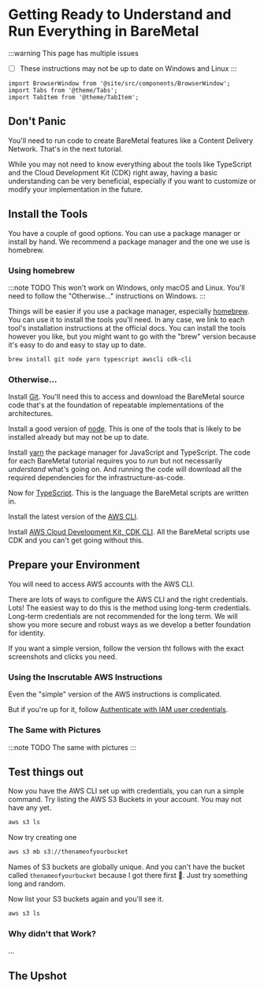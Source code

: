 # Getting Ready to Understand and Run Everything in BareMetal

:::warning This page has multiple issues
- [ ] These instructions may not be up to date on Windows and Linux
:::

```mdx-code-block
import BrowserWindow from '@site/src/components/BrowserWindow';
import Tabs from '@theme/Tabs';
import TabItem from '@theme/TabItem';
```

## Don't Panic

You'll need to run code to create BareMetal features like a Content Delivery Network. That's in the next tutorial.

While you may not need to know everything about the tools like TypeScript and the Cloud Development Kit (CDK) right away, having a basic understanding can be very beneficial, especially if you want to customize or modify your implementation in the future.

## Install the Tools

You have a couple of good options. You can use a package manager or install by hand. We recommend a package manager and the one we use is homebrew.

### Using homebrew

:::note TODO
This won't work on Windows, only macOS and Linux. You'll need to follow the "Otherwise..." instructions on Windows.
:::

Things will be easier if you use a package manager, especially [homebrew](https://brew.sh/). You can use it to install the tools you'll need. In any case, we link to each tool's installation instructions at the official docs. You can install the tools however you like, but you might want to go with the "brew" version because it's easy to do and easy to stay up to date.

```bash
brew install git node yarn typescript awscli cdk-cli
```

### Otherwise...

Install [Git](https://github.com/git-guides/install-git). You'll need this to access and download the BareMetal source code that's at the foundation of repeatable implementations of the architectures.

Install a good version of [node](https://nodejs.org/en/learn/getting-started/how-to-install-nodejs). This is one of the tools that is likely to be installed already but may not be up to date.

Install [yarn](https://yarnpkg.com/) the package manager for JavaScript and TypeScript. The code for each BareMetal tutorial requires you to _run_ but not necessarily _understand_ what's going on. And running the code will download all the required dependencies for the infrastructure-as-code.

Now for [TypeScript](https://www.typescriptlang.org/download/). This is the language the BareMetal scripts are written in.

Install the latest version of the [AWS CLI](https://docs.aws.amazon.com/cli/latest/userguide/getting-started-install.html).

Install [AWS Cloud Development Kit, CDK CLI](https://docs.aws.amazon.com/cdk/v2/guide/getting_started.html). All the BareMetal scripts use CDK and you can't get going without this.

## Prepare your Environment

You will need to access AWS accounts with the AWS CLI. 

There are lots of ways to configure the AWS CLI and the right credentials. Lots! The easiest way to do this is the method using long-term credentials. Long-term credentials are not recommended for the long term. We will show you more secure and robust ways as we develop a better foundation for identity. 

If you want a simple version, follow the version tht follows with the exact screenshots and clicks you need.

### Using the Inscrutable AWS Instructions

Even the "simple" version of the AWS instructions is complicated.

But if you're up for it, follow [Authenticate with IAM user credentials](https://docs.aws.amazon.com/cli/latest/userguide/cli-authentication-user.html).

### The Same with Pictures

:::note TODO
The same with pictures
:::

## Test things out

Now you have the AWS CLI set up with credentials, you can run a simple command. Try listing the AWS S3 Buckets in your account. You may not have any yet.

```bash
aws s3 ls
```

Now try creating one

```bash
aws s3 mb s3://thenameofyourbucket
```

Names of S3 buckets are globally unique. And you can't have the bucket called `thenameofyourbucket` because I got there first 🤣. Just try something long and random.

Now list your S3 buckets again and you'll see it.

```bash
aws s3 ls
```

### Why didn't that Work?

...


## The Upshot
